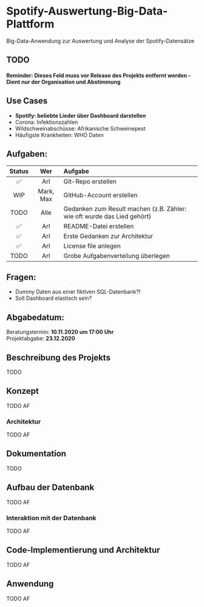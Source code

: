 # Spotify-Auswertung-Big-Data-Plattform

Big-Data-Anwendung zur Auswertung und Analyse der Spotify-Datensätze

## TODO

#### Reminder: Dieses Feld muss vor Release des Projekts entfernt werden - Dient nur der Organisation und Abstimmung

## Use Cases

- **Spotify: beliebte Lieder über Dashboard darstellen**
- Corona: Infektionszahlen
- Wildschweinabschüsse: Afrikanische Schweinepest
- Häufigste Krankheiten: WHO Daten

## Aufgaben:

|       Status       |    Wer    | Aufgabe                                                                 |
| :----------------: | :-------: | :---------------------------------------------------------------------- |
| :white_check_mark: |    Arl    | Git-Repo erstellen                                                      |
|        WIP         | Mark, Max | GitHub-Account erstellen                                                |
|        TODO        |   Alle    | Gedanken zum Result machen (z.B. Zähler: wie oft wurde das Lied gehört) |
| :white_check_mark: |    Arl    | README-Datei erstellen                                                  |
| :white_check_mark: |    Arl    | Erste Gedanken zur Architektur                                          |
| :white_check_mark: |    Arl    | License file anlegen                                                    |
|        TODO        |    Arl    | Grobe Aufgabenverteilung überlegen                                      |

## Fragen:

- Dummy Daten aus einer fiktiven SQL-Datenbank?!
- Soll Dashboard elastisch sein?

## Abgabedatum:

Beratungstermin: **10.11.2020 um 17:00 Uhr** <br/>
Projektabgabe: **23.12.2020**

## Beschreibung des Projekts

TODO

## Konzept

TODO AF

### Architektur

TODO AF

## Dokumentation

TODO

## Aufbau der Datenbank

TODO AF

### Interaktion mit der Datenbank

TODO AF

## Code-Implementierung und Architektur

TODO AF

## Anwendung

TODO AF
